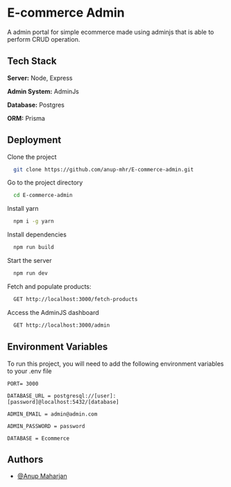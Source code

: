
# E-commerce Admin

A admin portal for simple ecommerce made using adminjs that is able to perform CRUD operation.


## Tech Stack

**Server:** Node, Express

**Admin System:** AdminJs

**Database:** Postgres

**ORM:** Prisma


## Deployment

Clone the project

```bash
  git clone https://github.com/anup-mhr/E-commerce-admin.git
```

Go to the project directory

```bash
  cd E-commerce-admin
```

Install yarn

```bash
  npm i -g yarn
```

Install dependencies

```bash
  npm run build
```

Start the server

```bash
  npm run dev
```

Fetch and populate products:

```bash
  GET http://localhost:3000/fetch-products
```

Access the AdminJS dashboard

```bash
  GET http://localhost:3000/admin
```

## Environment Variables

To run this project, you will need to add the following environment variables to your .env file

`PORT= 3000`

`DATABASE_URL = postgresql://[user]:[password]@localhost:5432/[database]`

`ADMIN_EMAIL = admin@admin.com`

`ADMIN_PASSWORD = password`

`DATABASE = Ecommerce`
## Authors

- [@Anup Maharjan](https://github.com/anup-mhr)

